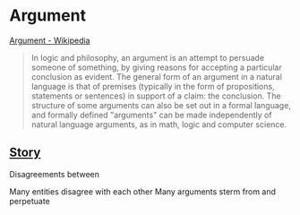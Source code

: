 # Argument

<a href="http://en.wikipedia.org/wiki/Argument" target="_blank">Argument - Wikipedia</a>

> In logic and philosophy, an argument is an attempt to persuade someone of something, by giving reasons for accepting a particular conclusion as evident. The general form of an argument in a natural language is that of premises (typically in the form of propositions, statements or sentences) in support of a claim: the conclusion. The structure of some arguments can also be set out in a formal language, and formally defined "arguments" can be made independently of natural language arguments, as in math, logic and computer science.

## [Story](./story.md)

Disagreements between

Many entities disagree with each other
Many arguments sterm from and perpetuate
